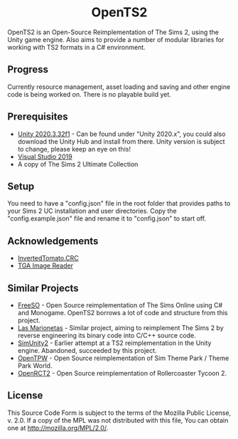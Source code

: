 <h1 align="center">OpenTS2</h1>
OpenTS2 is an Open-Source Reimplementation of The Sims 2, using the Unity game engine. Also aims to provide a number of modular libraries for working with TS2 formats in a C# environment.

## Progress
Currently resource management, asset loading and saving and other engine code is being worked on. There is no playable build yet.

## Prerequisites
* [Unity 2020.3.32f1](https://unity3d.com/get-unity/download/archive) - Can be found under "Unity 2020.x", you could also download the Unity Hub and install from there. Unity version is subject to change, please keep an eye on this!
* [Visual Studio 2019](https://visualstudio.microsoft.com/vs/)
* A copy of The Sims 2 Ultimate Collection

## Setup
You need to have a "config.json" file in the root folder that provides paths to your Sims 2 UC installation and user directories. Copy the "config.example.json" file and rename it to "config.json" to start off.

## Acknowledgements
* [InvertedTomato.CRC](https://github.com/invertedtomato/crc)
* [TGA Image Reader](https://www.codeproject.com/Articles/31702/NET-Targa-Image-Reader)

## Similar Projects
* [FreeSO](https://github.com/RHY3756547/FreeSO) - Open Source reimplementation of The Sims Online using C# and Monogame. OpenTS2 borrows a lot of code and structure from this project.
* [Las Marionetas](https://github.com/OmniBlade/LasMarionetas) - Similar project, aiming to reimplement The Sims 2 by reverse engineering its binary code into C/C++ source code.
* [SimUnity2](https://github.com/LazyDuchess/SimUnity2) - Earlier attempt at a TS2 reimplementation in the Unity engine. Abandoned, succeeded by this project.
* [OpenTPW](https://github.com/ThemeParkWorld/OpenTPW) - Open Source reimplementation of Sim Theme Park / Theme Park World.
* [OpenRCT2](https://github.com/OpenRCT2/OpenRCT2) - Open Source reimplementation of Rollercoaster Tycoon 2.

## License
This Source Code Form is subject to the terms of the Mozilla Public License, v. 2.0. If a copy of the MPL was not distributed with this file, You can obtain one at http://mozilla.org/MPL/2.0/.
